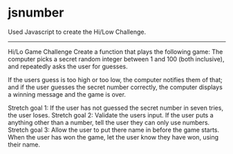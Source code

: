 # jsnumber

Used Javascript to create the Hi/Low Challenge.

-----------------------------------------------------------------------------------------------------------------------------------------
Hi/Lo Game Challenge
Create a function that plays the following game: The computer picks a secret random integer between 1 and 100 (both inclusive), and repeatedly asks the user for guesses.

If the users guess is too high or too low, the computer notifies them of that; and if the user guesses the secret number correctly, the computer displays a winning message and the game is over.

Stretch goal 1: If the user has not guessed the secret number in seven tries, the user loses.
Stretch goal 2: Validate the users input. If the user puts a anything other than a number, tell the user they can only use numbers.
Stretch goal 3: Allow the user to put there name in before the game starts. When the user has won the game, let the user know they have won, using their name.
